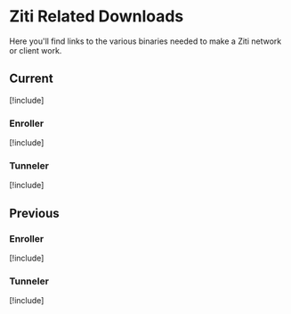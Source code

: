 # Ziti Related Downloads

Here you'll find links to the various binaries needed to make a Ziti network or client work. 

## Current

[!include[](./ziti-cli.md)]

### Enroller

[!include[](./enroller.md)]

### Tunneler

[!include[](./tunneler.md)]

## Previous

### Enroller

[!include[](./enroller-lts.md)]

### Tunneler

[!include[](./tunneler-lts.md)]

